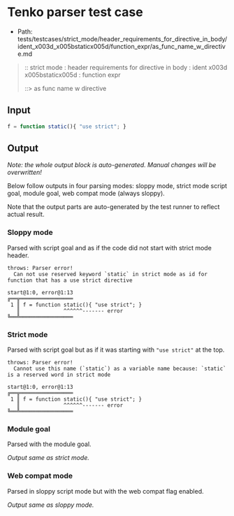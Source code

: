 # Tenko parser test case

- Path: tests/testcases/strict_mode/header_requirements_for_directive_in_body/ident_x003d_x005bstaticx005d/function_expr/as_func_name_w_directive.md

> :: strict mode : header requirements for directive in body : ident x003d x005bstaticx005d : function expr
>
> ::> as func name w directive

## Input


`````js
f = function static(){ "use strict"; }
`````

## Output

_Note: the whole output block is auto-generated. Manual changes will be overwritten!_

Below follow outputs in four parsing modes: sloppy mode, strict mode script goal, module goal, web compat mode (always sloppy).

Note that the output parts are auto-generated by the test runner to reflect actual result.

### Sloppy mode

Parsed with script goal and as if the code did not start with strict mode header.

`````
throws: Parser error!
  Can not use reserved keyword `static` in strict mode as id for function that has a use strict directive

start@1:0, error@1:13
╔══╦═════════════════
 1 ║ f = function static(){ "use strict"; }
   ║              ^^^^^^------- error
╚══╩═════════════════

`````

### Strict mode

Parsed with script goal but as if it was starting with `"use strict"` at the top.

`````
throws: Parser error!
  Cannot use this name (`static`) as a variable name because: `static` is a reserved word in strict mode

start@1:0, error@1:13
╔══╦═════════════════
 1 ║ f = function static(){ "use strict"; }
   ║              ^^^^^^------- error
╚══╩═════════════════

`````


### Module goal

Parsed with the module goal.

_Output same as strict mode._

### Web compat mode

Parsed in sloppy script mode but with the web compat flag enabled.

_Output same as sloppy mode._
